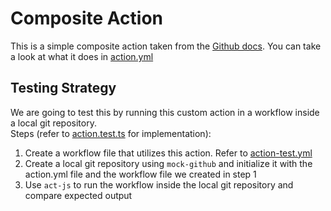 # Composite Action

This is a simple composite action taken from the [Github docs](https://docs.github.com/en/actions/creating-actions/creating-a-composite-action#creating-an-action-metadata-file). You can take a look at what it does in [action.yml](action.yml)

## Testing Strategy

We are going to test this by running this custom action in a workflow inside a local git repository.  
Steps (refer to [action.test.ts](test/action.test.ts) for implementation):  
1. Create a workflow file that utilizes this action. Refer to [action-test.yml](test/action-test.yml)
2. Create a local git repository using `mock-github` and initialize it with the action.yml file and the workflow file we created in step 1
3. Use `act-js` to run the workflow inside the local git repository and compare expected output